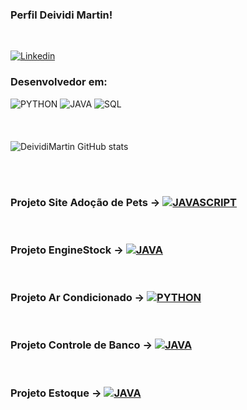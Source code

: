 
### Perfil Deividi Martin!
<br>

[![Linkedin](https://img.shields.io/badge/LinkedIn-0077B5?style=for-the-badge&logo=linkedin&logoColor=white)](https://www.linkedin.com/in/deividi-martin-4b02391a3/)

### Desenvolvedor em:


![PYTHON](https://img.shields.io/badge/Python-3776AB?style=for-the-badge&logo=python&logoColor=white)
![JAVA](https://img.shields.io/badge/Java-ED8B00?style=for-the-badge&logo=java&logoColor=white)
![SQL](https://img.shields.io/badge/MYSQL-00000F?style=for-the-badge&logo=mysql&logoColor=)
<br><br><br><br>
![DeividiMartin GitHub stats](https://github-readme-stats.vercel.app/api?username=DeividiMartin&theme=blue-green)

<br><br>
### Projeto Site Adoção de Pets -> [![JAVASCRIPT](https://img.shields.io/badge/logo-javascript-blue?logo=javascript)](https://deividimartin.github.io)

<br>

### Projeto EngineStock -> [![JAVA](https://img.shields.io/badge/Java-ED8B00?style=for-the-badge&logo=java&logoColor=white)](https://github.com/DeividiMartin/StockEgine/tree/main/EngineStock/src)

<br>

### Projeto Ar Condicionado -> [![PYTHON](https://img.shields.io/badge/Python-3776AB?style=for-the-badge&logo=python&logoColor=white)](https://github.com/DeividiMartin/ar_condicionado/tree/master)

<br>

### Projeto Controle de Banco -> [![JAVA](https://img.shields.io/badge/Java-ED8B00?style=for-the-badge&logo=java&logoColor=white)](https://github.com/DeividiMartin/Controle-de-Banco/tree/master/src)

<br>

### Projeto Estoque ->  [![JAVA](https://img.shields.io/badge/Java-ED8B00?style=for-the-badge&logo=java&logoColor=white)](https://github.com/DeividiMartin/Controle-de-estoque/tree/master)
